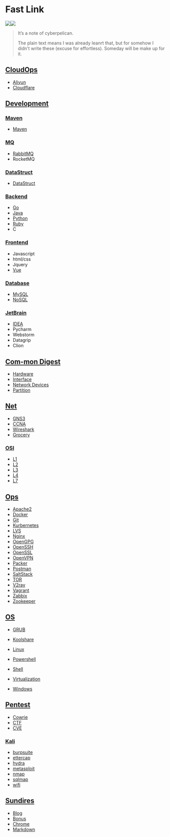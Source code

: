 

# Fast Link

![](https://img.shields.io/github/last-commit/dhay3/archive)![](https://img.shields.io/github/repo-size/dhay3/archive)

> It’s a note of cyberpelican.
>
> The plain text means I was already leanrt that, but for somehow I didn’t write these (excuse for effortless). Someday will be make up for it.

## [CloudOps](Docs/CloudOps/)

- [Aliyun](Docs/CloudOps/Aliyun/)
- [Cloudflare](Docs/CloudOps/Cloudflare/)

## [Development](Docs/Development/)

### [Maven](Docs/Development/Maven)

- [Maven](Docs/Development/Maven/)

### [MQ](Docs/Development/MQ)

- [RabbitMQ](Docs/Development/Rabbitmq/)
- RocketMQ

### [DataStruct](Docs/Development/DataStruct)

- [DataStruct](Docs/Development/DataStruct/)

### [Backend](Docs/Development/Backend)

- [Go](Docs/Development/Backend/Go)
- [Java](Docs/Development/Backend/Java)
- [Python](Docs/Development/Backend/Python)
- [Ruby](Docs/Development/Backend/Ruby)
- C

### [Frontend](Docs/Development/Frontend)

- Javascript
- html/css
- Jquery
- [Vue](Docs/Development/Frontend/Vue)

### [Database](Docs/Development/Database)

- [MySQL](Docs/Development/Database/MySQL)
- [NoSQL](Docs/Development/Database/NoSQL)

### [JetBrain](Docs/Development/JetBrain)

- [IDEA](Docs/Development/JetBrain/idea)
- Pycharm
- Webstorm
- Datagrip
- Clion

## [Com-mon Digest](Docs/Com-mon%20Digest)

- [Hardware](/home/cpl/note/Docs/Hardware/)
- [Interface](/home/cpl/note/Docs/Interface/)
- [Network Devices](/home/cpl/note/Docs/Network%20Devices/)
- [Partition](/home/cpl/note/Docs/Partition/)

## [Net](Docs/Net)

- [GNS3](Docs/Net/GN3/)
- [CCNA](Docs/Net/CCNA/)
- [Wireshark](Docs/Net/Wireshark/)
- [Grocery](Docs/Net/Grocery/)

### [OSI](Docs/Net/OSI)

- [L1](Docs/Net/OSI/L1/)
- [L2](Docs/Net/OSI/L2/)
- [L3](Docs/Net/OSI/L3/)
- [L4](Docs/Net/OSI/L4/)
- [L7](Docs/Net/OSI/L7/)

## [Ops](Docs/Ops)

- [Apache2](Docs/Ops/Apache2)
- [Docker](Docs/Ops/Docker)
- [Git](Docs/Ops/Git)
- [Kurbernetes](Docs/Ops/Kurbernetes)
- [LVS](Docs/Ops/LVS)
- [Nginx](Docs/Ops/Nginx)
- [OpenGPG](Docs/Ops/OpenGPG)
- [OpenSSH](Docs/Ops/OpenSSH)
- [OpenSSL](Docs/Ops/OpenSSL)
- [OpenVPN](Docs/Ops/OpenVPN)
- [Packer](Docs/Ops/Packer)
- [Postman](Docs/Ops/Postman)
- [SaltStack](Docs/Ops/SaltStack)
- [TOR](Docs/Ops/TOR)
- [V2ray](Docs/Ops/V2ray)
- [Vagrant](Docs/Ops/Vagrant)
- [Zabbix](Docs/Ops/Zabbix)
- [Zookeeper](Docs/Ops/Zookeeper)

##  [OS](Docs/OS)

- [GRUB](Docs/OS/GRUB)
- [Koolshare](Docs/OS/Koolshare)

- [Linux](Docs/OS/Linux)

- [Powershell](Docs/OS/Powershell)
- [Shell](Docs/OS/Shell)
- [Virtualization](Docs/OS/Virtualization)
- [Windows](Docs/OS/Windows)

## [Pentest](Docs/Pentest)

- [Cowrie](Docs/Pentest/Cowrie)
- [CTF](Docs/Pentest/CTF)
- [CVE](Docs/Pentest/CVE)

### [Kali](Docs/Pentest/Kali)

- [burpsuite](Docs/Pentest/Kali/burpsuite)
- [ettercap](Docs/Pentest/Kali/ettercap)
- [hydra](Docs/Pentest/Kali/hydra)
- [metasploit](Docs/Pentest/Kali/metasploit)
- [nmap](Docs/Pentest/Kali/nmap)
- [sqlmap](Docs/Pentest/Kali/sqlmap)
- [wifi](Docs/Pentest/Kali/wifi)

## [Sundires](Docs/Sundries/)

- [Blog](Docs/Sundries/Blog)
- [Bonus](Docs/Sundries/Bonus)
- [Chrome](Docs/Sundries/Chrome)
- [Markdown](Docs/Sundries/Markdown)